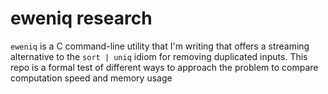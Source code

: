 eweniq research
===============

`eweniq` is a C command-line utility that I'm writing that offers a streaming
alternative to the `sort | uniq` idiom for removing duplicated inputs. This
repo is a formal test of different ways to approach the problem to compare
computation speed and memory usage
